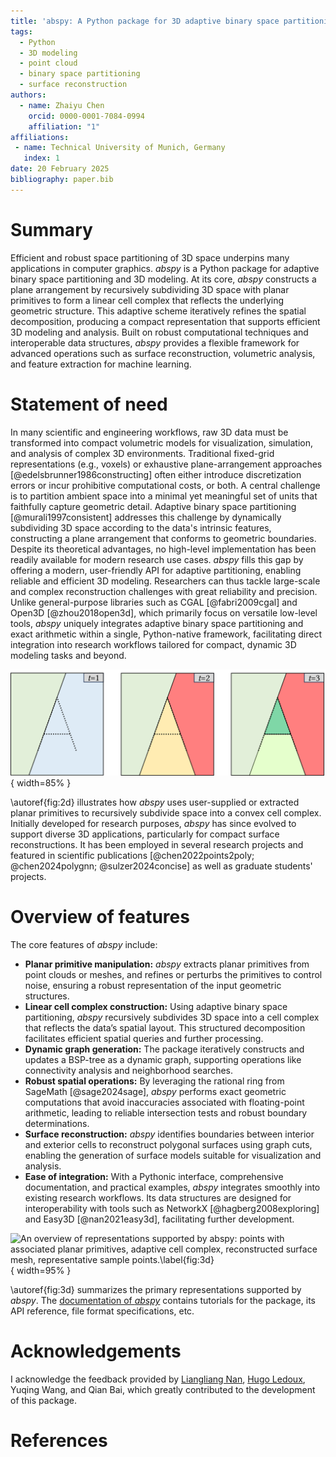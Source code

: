 ```yaml
---
title: 'abspy: A Python package for 3D adaptive binary space partitioning and modeling'
tags:
  - Python
  - 3D modeling
  - point cloud
  - binary space partitioning
  - surface reconstruction
authors:
  - name: Zhaiyu Chen
    orcid: 0000-0001-7084-0994
    affiliation: "1"
affiliations:
 - name: Technical University of Munich, Germany
   index: 1
date: 20 February 2025
bibliography: paper.bib
---
```


# Summary

Efficient and robust space partitioning of 3D space underpins many applications in computer graphics. *abspy* is a Python package for adaptive binary space partitioning and 3D modeling. At its core, *abspy* constructs a plane arrangement by recursively subdividing 3D space with planar primitives to form a linear cell complex that reflects the underlying geometric structure. This adaptive scheme iteratively refines the spatial decomposition, producing a compact representation that supports efficient 3D modeling and analysis. Built on robust computational techniques and interoperable data structures, *abspy* provides a flexible framework for advanced operations such as surface reconstruction, volumetric analysis, and feature extraction for machine learning.

# Statement of need

In many scientific and engineering workflows, raw 3D data must be transformed into compact volumetric models for visualization, simulation, and analysis of complex 3D environments. Traditional fixed-grid representations (e.g., voxels) or exhaustive plane-arrangement approaches [@edelsbrunner1986constructing] often either introduce discretization errors or incur prohibitive computational costs, or both. A central challenge is to partition ambient space into a minimal yet meaningful set of units that faithfully capture geometric detail. Adaptive binary space partitioning [@murali1997consistent] addresses this challenge by dynamically subdividing 3D space according to the data's intrinsic features, constructing a plane arrangement that conforms to geometric boundaries. Despite its theoretical advantages, no high-level implementation has been readily available for modern research use cases. *abspy* fills this gap by offering a modern, user-friendly API for adaptive partitioning, enabling reliable and efficient 3D modeling. Researchers can thus tackle large-scale and complex reconstruction challenges with great reliability and precision. Unlike general-purpose libraries such as CGAL [@fabri2009cgal] and Open3D [@zhou2018open3d], which primarily focus on versatile low-level tools, *abspy* uniquely integrates adaptive binary space partitioning and exact arithmetic within a single, Python-native framework, facilitating direct integration into research workflows tailored for compact, dynamic 3D modeling tasks and beyond.

![A 2D illustration for adaptive binary space partitioning. The ambient space is recursively partitioned into a cell complex with the insertion of planar primitives.\label{fig:2d}](assets/2d.png){ width=85% }

\autoref{fig:2d} illustrates how *abspy* uses user-supplied or extracted planar primitives to recursively subdivide space into a convex cell complex. Initially developed for research purposes, *abspy* has since evolved to support diverse 3D applications, particularly for compact surface reconstructions. It has been employed in several research projects and featured in scientific publications [@chen2022points2poly; @chen2024polygnn; @sulzer2024concise] as well as graduate students' projects.

# Overview of features

The core features of *abspy* include:

- **Planar primitive manipulation:** *abspy* extracts planar primitives from point clouds or meshes, and refines or perturbs the primitives to control noise, ensuring a robust representation of the input geometric structures.
- **Linear cell complex construction:** Using adaptive binary space partitioning, *abspy* recursively subdivides 3D space into a cell complex that reflects the data’s spatial layout. This structured decomposition facilitates efficient spatial queries and further processing.
- **Dynamic graph generation:** The package iteratively constructs and updates a BSP-tree as a dynamic graph, supporting operations like connectivity analysis and neighborhood searches.
- **Robust spatial operations:** By leveraging the rational ring from SageMath [@sage2024sage], *abspy* performs exact geometric computations that avoid inaccuracies associated with floating-point arithmetic, leading to reliable intersection tests and robust boundary determinations.
- **Surface reconstruction:** *abspy* identifies boundaries between interior and exterior cells to reconstruct polygonal surfaces using graph cuts, enabling the generation of surface models suitable for visualization and analysis.
- **Ease of integration:** With a Pythonic interface, comprehensive documentation, and practical examples, *abspy* integrates smoothly into existing research workflows. Its data structures are designed for interoperability with tools such as NetworkX [@hagberg2008exploring] and Easy3D [@nan2021easy3d], facilitating further development.

![An overview of representations supported by *abspy*: points with associated planar primitives, adaptive cell complex, reconstructed surface mesh, representative sample points.\label{fig:3d}](assets/3d.png){ width=95% }

\autoref{fig:3d} summarizes the primary representations supported by *abspy*. The [documentation of *abspy*](https://abspy.readthedocs.io/) contains tutorials for the package, its API reference, file format specifications, etc.

# Acknowledgements

I acknowledge the feedback provided by [Liangliang Nan](https://github.com/LiangliangNan), [Hugo Ledoux](https://github.com/hugoledoux), Yuqing Wang, and Qian Bai, which greatly contributed to the development of this package.

# References
